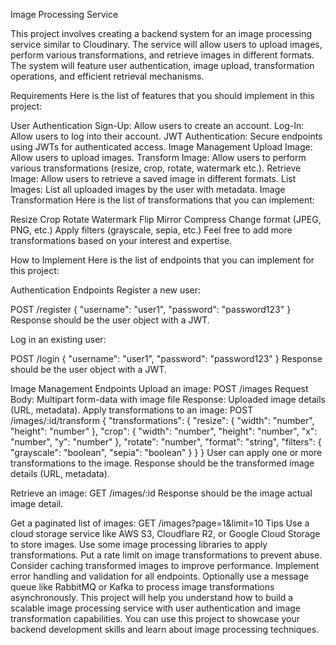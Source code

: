 Image Processing Service


This project involves creating a backend system for an image processing service similar to Cloudinary. The service will allow users to upload images, perform various transformations, and retrieve images in different formats. The system will feature user authentication, image upload, transformation operations, and efficient retrieval mechanisms.

Requirements
Here is the list of features that you should implement in this project:

User Authentication
Sign-Up: Allow users to create an account.
Log-In: Allow users to log into their account.
JWT Authentication: Secure endpoints using JWTs for authenticated access.
Image Management
Upload Image: Allow users to upload images.
Transform Image: Allow users to perform various transformations (resize, crop, rotate, watermark etc.).
Retrieve Image: Allow users to retrieve a saved image in different formats.
List Images: List all uploaded images by the user with metadata.
Image Transformation
Here is the list of transformations that you can implement:

Resize
Crop
Rotate
Watermark
Flip
Mirror
Compress
Change format (JPEG, PNG, etc.)
Apply filters (grayscale, sepia, etc.)
Feel free to add more transformations based on your interest and expertise.

How to Implement
Here is the list of endpoints that you can implement for this project:

Authentication Endpoints
Register a new user:

POST /register
{
  "username": "user1",
  "password": "password123"
}
Response should be the user object with a JWT.

Log in an existing user:

POST /login
{
  "username": "user1",
  "password": "password123"
}
Response should be the user object with a JWT.

Image Management Endpoints
Upload an image:
POST /images
Request Body: Multipart form-data with image file
Response: Uploaded image details (URL, metadata).
Apply transformations to an image:
POST /images/:id/transform
{
  "transformations": {
    "resize": {
      "width": "number",
      "height": "number"
    },
    "crop": {
      "width": "number",
      "height": "number",
      "x": "number",
      "y": "number"
    },
    "rotate": "number",
    "format": "string",
    "filters": {
      "grayscale": "boolean",
      "sepia": "boolean"
    }
  }
}
User can apply one or more transformations to the image. Response should be the transformed image details (URL, metadata).

Retrieve an image:
GET /images/:id
Response should be the image actual image detail.

Get a paginated list of images:
GET /images?page=1&limit=10
Tips
Use a cloud storage service like AWS S3, Cloudflare R2, or Google Cloud Storage to store images.
Use some image processing libraries to apply transformations.
Put a rate limit on image transformations to prevent abuse.
Consider caching transformed images to improve performance.
Implement error handling and validation for all endpoints.
Optionally use a message queue like RabbitMQ or Kafka to process image transformations asynchronously.
This project will help you understand how to build a scalable image processing service with user authentication and image transformation capabilities. You can use this project to showcase your backend development skills and learn about image processing techniques.